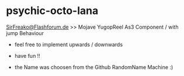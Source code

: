 psychic-octo-lana
=================

SirFreako@Flashforum.de >> Mojave YugopReel As3 Component / with jump Behaviour

- feel free to implement upwards / downwards

- have fun !!

- the Name was choosen from the Github RandomName Machine :)
